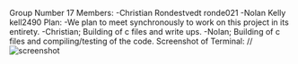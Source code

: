 Group Number 17
Members:
  -Christian Rondestvedt ronde021
  -Nolan Kelly kell2490
Plan:
  -We plan to meet synchronously to work on this project in its entirety.
  -Christian; Building of c files and write ups.
  -Nolan; Building of c files and compiling/testing of the code. 
Screenshot of Terminal:
// ![screenshot](terminal.png)
